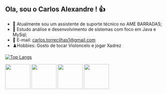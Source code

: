 ## Ola, sou o Carlos Alexandre ! 👍

- 🔭 Atualmente sou um assistente de suporte técnico no AME BARRADAS;
- 🌱 Estudo análise e desenvolvimento de sistemas com foco em Java e MySql;
- 💬 E-mail: carlos.torrecilhas1@gmail.com
- ♟️Hobbies: Gosto de tocar Violoncelo e jogar Xadrez

[![Top Langs](https://github-readme-stats.vercel.app/api/top-langs/?username=alexandretorrecilhas)](https://github.com/alexandretorrecilhas/github-readme-stats)
<div style="display: line">
  <img style="height:80px" src="https://cdn.jsdelivr.net/gh/devicons/devicon@latest/icons/java/java-original-wordmark.svg" />
  <img style="height:80px" src="https://cdn.jsdelivr.net/gh/devicons/devicon@latest/icons/javascript/javascript-original.svg" />
  <img style="height:80px" src="https://cdn.jsdelivr.net/gh/devicons/devicon@latest/icons/nodejs/nodejs-original-wordmark.svg"/>
  <img style="height:80px" src="https://cdn.jsdelivr.net/gh/devicons/devicon@latest/icons/mysql/mysql-original-wordmark.svg" />
</div>
